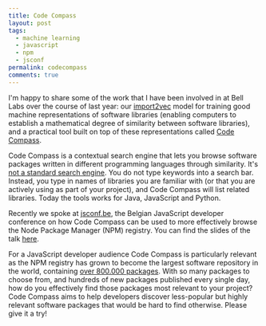```yaml
---
title: Code Compass
layout: post
tags:
  - machine learning
  - javascript
  - npm
  - jsconf
permalink: codecompass
comments: true
---
```


I'm happy to share some of the work that I have been involved in at Bell Labs
over the course of last year: our [import2vec](https://arxiv.org/abs/1904.03990) model for training good machine
representations of software libraries (enabling computers to establish a mathematical degree of similarity between software libraries), and a practical tool built on top of these representations called [Code Compass](https://bell-labs.com/code-compass).

<!--more-->

Code Compass is a contextual search engine that lets you browse software packages written in different programming languages through similarity.
It's [not a standard search engine](https://www.code-compass.com/blog/intro). You do not type keywords
into a search bar. Instead, you type in names of libraries you are familiar with (or that you are actively using as part of your project), and Code Compass will list related libraries. Today the tools works for Java, JavaScript
and Python.

Recently we spoke at [jsconf.be](https://jsconf.be), the Belgian JavaScript developer conference on how Code Compass can be used to more effectively browse the Node Package Manager (NPM) registry.
You can find the slides of the talk [here]({{site.baseurl}}/assets/codecompass_jsconf2019.pdf).

For a JavaScript developer audience Code Compass is particularly relevant
as the NPM registry has grown to become the largest software repository in the world, containing [over 800.000 packages](https://www.modulecounts.com). With so many packages to choose from, and hundreds of new packages published every single day, how do you effectively find those packages most relevant to your project? Code Compass aims to help developers discover less-popular but highly relevant software packages that would be hard to find otherwise. Please give it a try!